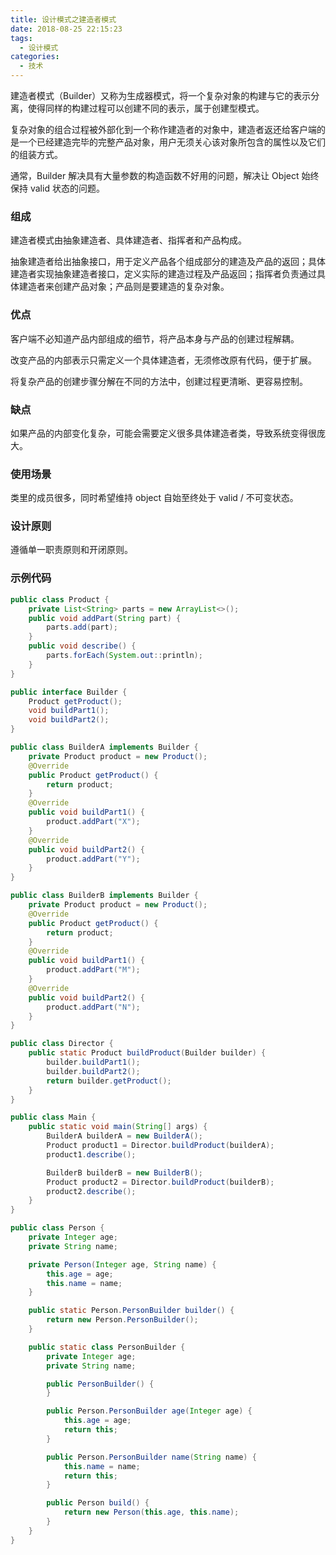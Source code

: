 ```yaml
---
title: 设计模式之建造者模式
date: 2018-08-25 22:15:23
tags:
  - 设计模式
categories:
  - 技术
---
```


建造者模式（Builder）又称为生成器模式，将一个复杂对象的构建与它的表示分离，使得同样的构建过程可以创建不同的表示，属于创建型模式。

复杂对象的组合过程被外部化到一个称作建造者的对象中，建造者返还给客户端的是一个已经建造完毕的完整产品对象，用户无须关心该对象所包含的属性以及它们的组装方式。

通常，Builder 解决具有大量参数的构造函数不好用的问题，解决让 Object 始终保持 valid 状态的问题。





<!-- more -->



### 组成

建造者模式由抽象建造者、具体建造者、指挥者和产品构成。

抽象建造者给出抽象接口，用于定义产品各个组成部分的建造及产品的返回；具体建造者实现抽象建造者接口，定义实际的建造过程及产品返回；指挥者负责通过具体建造者来创建产品对象；产品则是要建造的复杂对象。



### 优点

客户端不必知道产品内部组成的细节，将产品本身与产品的创建过程解耦。

改变产品的内部表示只需定义一个具体建造者，无须修改原有代码，便于扩展。

将复杂产品的创建步骤分解在不同的方法中，创建过程更清晰、更容易控制。



### 缺点

如果产品的内部变化复杂，可能会需要定义很多具体建造者类，导致系统变得很庞大。



### 使用场景

类里的成员很多，同时希望维持 object 自始至终处于 valid / 不可变状态。



### 设计原则

遵循单一职责原则和开闭原则。



### 示例代码

```java
public class Product {
    private List<String> parts = new ArrayList<>();
    public void addPart(String part) {
        parts.add(part);
    }
    public void describe() {
        parts.forEach(System.out::println);
    }
}

public interface Builder {
    Product getProduct();
    void buildPart1();
    void buildPart2();
}

public class BuilderA implements Builder {
    private Product product = new Product();
    @Override
    public Product getProduct() {
        return product;
    }
    @Override
    public void buildPart1() {
        product.addPart("X");
    }
    @Override
    public void buildPart2() {
        product.addPart("Y");
    }
}

public class BuilderB implements Builder {
    private Product product = new Product();
    @Override
    public Product getProduct() {
        return product;
    }
    @Override
    public void buildPart1() {
        product.addPart("M");
    }
    @Override
    public void buildPart2() {
        product.addPart("N");
    }
}

public class Director {
    public static Product buildProduct(Builder builder) {
        builder.buildPart1();
        builder.buildPart2();
        return builder.getProduct();
    }
}

public class Main {
    public static void main(String[] args) {
    	BuilderA builderA = new BuilderA();
    	Product product1 = Director.buildProduct(builderA);
    	product1.describe();

    	BuilderB builderB = new BuilderB();
    	Product product2 = Director.buildProduct(builderB);
    	product2.describe();
    }
}
```

```java
public class Person {
    private Integer age;
    private String name;

    private Person(Integer age, String name) {
        this.age = age;
        this.name = name;
    }

    public static Person.PersonBuilder builder() {
        return new Person.PersonBuilder();
    }

    public static class PersonBuilder {
        private Integer age;
        private String name;

        public PersonBuilder() {
        }

        public Person.PersonBuilder age(Integer age) {
            this.age = age;
            return this;
        }

        public Person.PersonBuilder name(String name) {
            this.name = name;
            return this;
        }

        public Person build() {
            return new Person(this.age, this.name);
        }
    }
}
```

